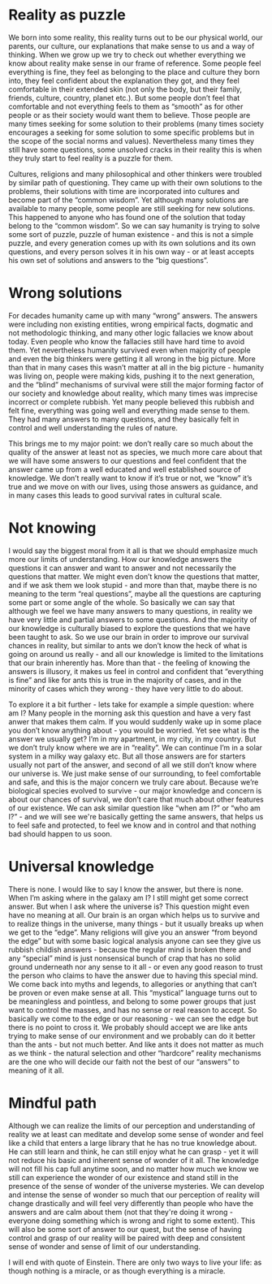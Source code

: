 Reality as puzzle 
========

We born into some reality, this reality turns out to be our physical world, our parents, our culture, our explanations that make sense to us and a way of thinking. When we grow up we try to check out whether everything we know about reality make sense in our frame of reference. Some people feel everything is fine, they feel as belonging to the place and culture they born into, they feel confident about the explanation they got, and they feel comfortable in their extended skin (not only the body, but their family, friends, culture, country, planet etc.). But some people don’t feel that comfortable and not everything feels to them as “smooth” as for other people or as their society would want them to believe. Those people are many times seeking for some solution to their problems (many times society encourages a seeking for some solution to some specific problems but in the scope of the social norms and values). Nevertheless many times they still have some questions, some unsolved cracks in their reality this is when they truly start to feel reality is a puzzle for them. 

Cultures, religions and many philosophical and other thinkers were troubled by similar path of questioning. They came up with their own solutions to the problems, their solutions with time are incorporated into cultures and become part of the “common wisdom”. Yet although many solutions are available to many people, some people are still seeking for new solutions. This happened to anyone who has found one of the solution that today belong to the “common wisdom”. So we can say humanity is trying to solve some sort of puzzle, puzzle of human existence - and this is not a simple puzzle, and every generation comes up with its own solutions and its own questions, and every person solves it in his own way - or at least accepts his own set of solutions and answers to the “big questions”. 

Wrong solutions
====== 

For decades humanity came up with many “wrong” answers. The answers were including non existing entities, wrong empirical facts, dogmatic and not methodologic thinking, and many other logic fallacies we know about today. Even people who know the fallacies still have hard time to avoid them. Yet nevertheless humanity survived even when majority of people and even the big thinkers were getting it all wrong in the big picture. More than that in many cases this wasn’t matter at all in the big picture - humanity was living on, people were making kids, pushing it to the next generation, and the “blind” mechanisms of survival were still the major forming factor of our society and knowledge about reality, which many times was imprecise incorrect or complete rubbish. Yet many people believed this rubbish and felt fine, everything was going well and everything made sense to them. They had many answers to many questions, and they basically felt in control and well understanding the rules of nature. 

This brings me to my major point: we don’t really care so much about the quality of the answer at least not as species, we much more care about that we will have some answers to our questions and feel confident that the answer came up from a well educated and well established source of knowledge. We don’t really want to know if it’s true or not, we “know” it’s true and we move on with our lives, using those answers as guidance, and in many cases this leads to good survival rates in cultural scale. 

Not knowing
=====

I would say the biggest moral from it all is that we should emphasize much more our limits of understanding. How our knowledge answers the questions it can answer and want to answer and not necessarily the questions that matter. We might even don’t know the questions that matter, and if we ask them we look stupid - and more than that, maybe there is no meaning to the term “real questions”, maybe all the questions are capturing some part or some angle of the whole. So basically we can say that although we feel we have many answers to many questions, in reality we have very little and partial answers to some questions. And the majority of our knowledge is culturally biased to explore the questions that we have been taught to ask. So we use our brain in order to improve our survival chances in reality, but similar to ants we don’t know the heck of what is going on around us really - and all our knowledge is limited to the limitations that our brain inherently has. More than that - the feeling of knowing the answers is illusory, it makes us feel in control and confident that “everything is fine” and like for ants this is true in the majority of cases, and in the minority of cases which they wrong - they have very little to do about. 

To explore it a bit further - lets take for example a simple question: where am I? Many people in the morning ask this question and have a very fast anwer that makes them calm. If you would suddenly wake up in some place you don’t know anything about - you would be worried. Yet see what is the answer we usually get? I’m in my apartment, in my city, in my country. But we don’t truly know where we are in “reality”. We can continue I’m in a solar system in a milky way galaxy etc. But all those answers are for starters usually not part of the answer, and second of all we still don’t know where our universe is. We just make sense of our surrounding, to feel comfortable and safe, and this is the major concern we truly care about. Because we’re biological species evolved to survive - our major knowledge and concern is about our chances of survival, we don’t care that much about other features of our existence. We can ask similar question like “when am I?”  or “who am I?” - and we will see we're basically getting the same answers, that helps us to feel safe and protected, to feel we know and in control and that nothing bad should happen to us soon. 

Universal knowledge
======

There is none. I would like to say I know the answer, but there is none. When I’m asking where in the galaxy am I? I still might get some correct answer. But when I ask where the universe is? This question might even have no meaning at all. Our brain is an organ which helps us to survive and to realize things in the universe, many things - but it usually breaks up when we get to the “edge”. Many religions will give you an answer “from beyond the edge” but with some basic logical analysis anyone can see they give us rubbish childish answers - because the regular mind is broken there and any “special” mind is just nonsensical bunch of crap that has no solid ground underneath nor any sense to it all - or even any good reason to trust the person who claims to have the answer due to having this special mind. We come back into myths and legends, to allegories or anything that can’t be proven or even make sense at all. This “mystical” language turns out to be meaningless and pointless, and belong to some power groups that just want to control the masses, and has no sense or real reason to accept. So basically we come to the edge or our reasoning - we can see the edge but there is no point to cross it. We probably should accept we are like ants trying to make sense of our environment and we probably can do it better than the ants - but not much better. And like ants it does not matter as much as we think - the natural selection and other “hardcore” reality mechanisms are the one who will decide our faith not the best of our “answers” to meaning of it all. 

Mindful path
===== 

Although we can realize the limits of our perception and understanding of reality we at least can meditate and develop some sense of wonder and feel like a child that enters a large library that he has no true knowledge about. He can still learn and think, he can still enjoy what he can grasp - yet it will not reduce his basic and inherent sense of wonder of it all. The knowledge will not fill his cap full anytime soon, and no matter how much we know we still can experience the wonder of our existence and stand still in the presence of the sense of wonder of the universe mysteries. We can develop and intense the sense of wonder so much that our perception of reality will change drastically and will feel very differently than people who have the answers and are calm about them (not that they're doing it wrong - everyone doing something which is wrong and right to some extent). This will also be some sort of answer to our quest, but the sense of having control and grasp of our reality will be paired with deep and consistent sense of wonder and sense of limit of our understanding. 

I will end with quote of Einstein. There are only two ways to live your life: as though nothing is a miracle, or as though everything is a miracle.
